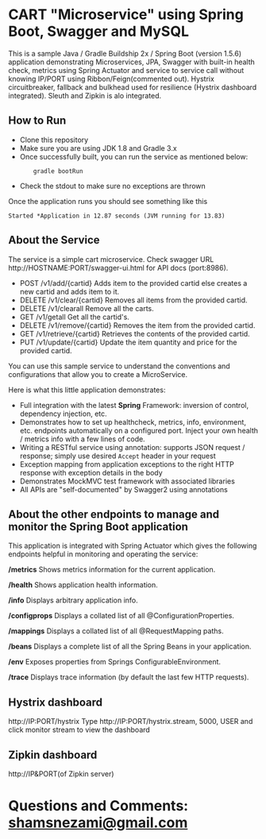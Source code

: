 # CART "Microservice" using Spring Boot, Swagger and MySQL

This is a sample Java / Gradle Buildship 2x / Spring Boot (version 1.5.6) application demonstrating Microservices, JPA, Swagger with built-in health check, metrics using Spring Actuator and service to service call without knowing IP/PORT using Ribbon/Feign(commented out). Hystrix circuitbreaker, fallback and bulkhead used for resilience (Hystrix dashboard integrated). Sleuth and Zipkin is alo integrated.

## How to Run 
* Clone this repository 
* Make sure you are using JDK 1.8 and Gradle 3.x
* Once successfully built, you can run the service as mentioned below:
```
       gradle bootRun
```
* Check the stdout to make sure no exceptions are thrown

Once the application runs you should see something like this

```
Started *Application in 12.87 seconds (JVM running for 13.83)
```

## About the Service

The service is a simple cart microservice. Check swagger URL http://HOSTNAME:PORT/swagger-ui.html for API docs (port:8986).
* POST /v1/add/{cartid} Adds item to the provided cartid else creates a new cartid and adds item to it.
* DELETE /v1/clear/{cartid} Removes all items from the provided cartid.
* DELETE /v1/clearall Remove all the carts.
* GET /v1/getall Get all the cartid's.
* DELETE /v1/remove/{cartid} Removes the item from the provided cartid.
* GET /v1/retrieve/{cartid} Retrieves the contents of the provided cartid.
* PUT /v1/update/{cartid} Update the item quantity and price for the provided cartid.

You can use this sample service to understand the conventions and configurations that allow you to create a MicroService. 
 
Here is what this little application demonstrates: 

* Full integration with the latest **Spring** Framework: inversion of control, dependency injection, etc.
* Demonstrates how to set up healthcheck, metrics, info, environment, etc. endpoints automatically on a configured port. Inject your own health / metrics info with a few lines of code.
* Writing a RESTful service using annotation: supports JSON request / response; simply use desired ``Accept`` header in your request
* Exception mapping from application exceptions to the right HTTP response with exception details in the body
* Demonstrates MockMVC test framework with associated libraries
* All APIs are "self-documented" by Swagger2 using annotations 


## About the other endpoints to manage and monitor the Spring Boot application

This application is integrated with Spring Actuator which gives the following endpoints helpful in monitoring and operating the service:

**/metrics** Shows metrics information for the current application.

**/health** Shows application health information.

**/info** Displays arbitrary application info.

**/configprops** Displays a collated list of all @ConfigurationProperties.

**/mappings** Displays a collated list of all @RequestMapping paths.

**/beans** Displays a complete list of all the Spring Beans in your application.

**/env** Exposes properties from Springs ConfigurableEnvironment.

**/trace** Displays trace information (by default the last few HTTP requests).

## Hystrix dashboard
http://IP:PORT/hystrix
Type http://IP:PORT/hystrix.stream, 5000, USER and click monitor stream to view the dashboard

## Zipkin dashboard
http://IP&PORT(of Zipkin server)

# Questions and Comments: shamsnezami@gmail.com







